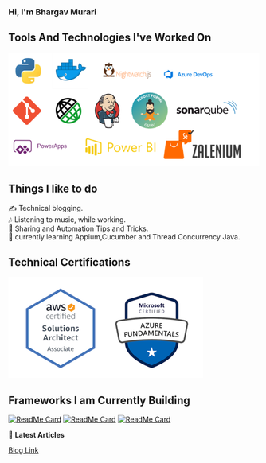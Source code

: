 ### Hi, I'm Bhargav Murari

## Tools And Technologies I've Worked On
![image](https://github.com/bhargavkumar-65/bhargavkumar-65/blob/master/Technologies.png)

## Things I like to do
 ✍ Technical blogging.  
 🎶 Listening to music, while working.  
 💬 Sharing and Automation Tips and Tricks.  
 🌱 currently learning Appium,Cucumber and Thread Concurrency Java.
 
 ## Technical Certifications
![image](https://github.com/bhargavkumar-65/bhargavkumar-65/blob/master/Certs.PNG)

## Frameworks I am Currently Building
[![ReadMe Card](https://github-readme-stats.vercel.app/api/pin/?username=bhargavkumar-65&repo=SeleniumFramework)](https://github.com/bhargavkumar-65/SeleniumFramework)
[![ReadMe Card](https://github-readme-stats.vercel.app/api/pin/?username=bhargavkumar-65&repo=PlaywrightJava)](https://github.com/bhargavkumar-65/PlaywrightJava)
[![ReadMe Card](https://github-readme-stats.vercel.app/api/pin/?username=bhargavkumar-65&repo=HealeniumTestng)](https://github.com/bhargavkumar-65/HealeniumTestng)

📕 **Latest Articles**

[Blog Link](https://bhargavmurari.github.io/)

